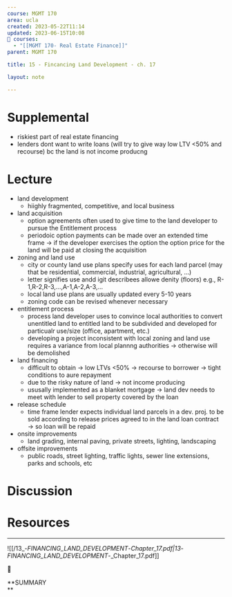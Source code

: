 ```yaml
---
course: MGMT 170
area: ucla
created: 2023-05-22T11:14
updated: 2023-06-15T10:08
📕 courses:
  - "[[MGMT 170- Real Estate Finance]]"
parent: MGMT 170

title: 15 - Fincancing Land Development - ch. 17

layout: note

---
```

# Supplemental

- riskiest part of real estate financing
- lenders dont want to write loans (will try to give way low LTV <50% and recourse) bc the land is not income producng

# Lecture

- land development
    - hiighly fragmented, competitive, and local business
- land acquisition
    - option agreements often used to give time to the land developer to pursue the Entitlement process
    - periodoic option payments can be made over an extended time frame → if the developer exercises the option the option price for the land will be paid at closing the acquisition
- zoning and land use
    - city or county land use plans specify uses for each land parcel (may that be residential, commercial, industrial, agricultural, …)
    - letter signifies use andd igit describees allowe denity (floors) e.g., R-1,R-2,R-3,…,A-1,A-2,A-3,…
    - local land use plans are usually updated every 5-10 years
    - zoning code can be revised whenever necessary
- entitlement process
    - process land developer uses to convince local authorities to convert unentitled land to entitled land to be subdivided and developed for particualr use/size (office, apartment, etc.)
    - developing a project inconsistent with local zoning and land use requires a variance from local plannng authorities → otherwise will be demolished
- land financing
    - difficult to obtain → low LTVs <50% → recourse to borrower → tight conditions to aure repayment
    - due to the risky nature of land → not income producing
    - ususally implemented as a blanket mortgage → land dev needs to meet with lender to sell property covered by the loan
- release schedule
    - time frame lender expects individual land parcels in a dev. proj. to be sold according to release prices agreed to in the land loan contract → so loan will be repaid
- onsite improvements
    - land grading, internal paving, private streets, lighting, landscaping
- offsite improvements
    - public roads, street lighting, traffic lights, sewer line extensions, parks and schools, etc

# Discussion

# Resources

---

![[/13_-_FINANCING_LAND_DEVELOPMENT_-_Chapter_17.pdf|13_-_FINANCING_LAND_DEVELOPMENT_-_Chapter_17.pdf]]

📌

**SUMMARY  
**
